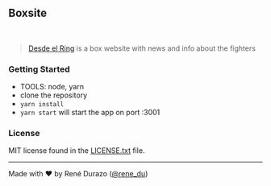 ## Boxsite
<br>

> [Desde el Ring](http://www.desdeelring.com) is a box website with news and info about the fighters

### Getting Started

  * TOOLS: node, yarn
  * clone the repository
  * `yarn install`
  * `yarn start` will start the app on port :3001

### License

MIT license found in the [LICENSE.txt](https://github.com/raiot/boxsite/blob/master/LICENSE.txt)
file.

---
Made with ♥ by René Durazo ([@rene_du](https://twitter.com/rene_du))
